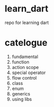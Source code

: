 # learn_dart
repo for learning dart

# catelogue
1. fundamental
2. function
3. action scope
4. special operator
5. flow control
6. class
7. enum
8. generics
9. using libs
